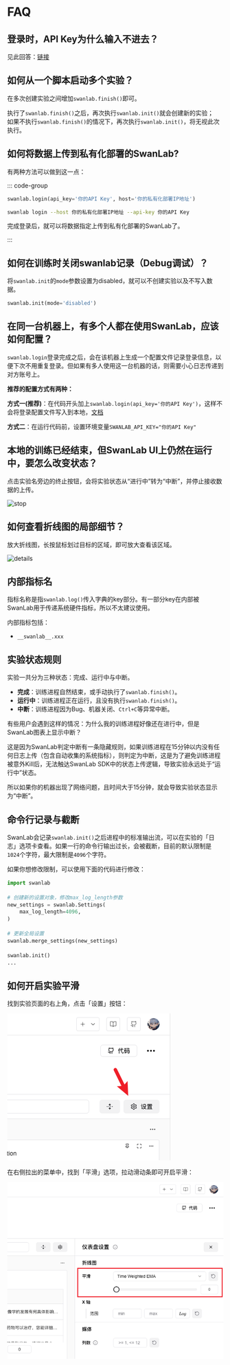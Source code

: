 # FAQ

## 登录时，API Key为什么输入不进去？

见此回答：[链接](https://www.zhihu.com/question/720308649/answer/25076837539)


## 如何从一个脚本启动多个实验？

在多次创建实验之间增加`swanlab.finish()`即可。

执行了`swanlab.finish()`之后，再次执行`swanlab.init()`就会创建新的实验；  
如果不执行`swanlab.finish()`的情况下，再次执行`swanlab.init()`，将无视此次执行。

## 如何将数据上传到私有化部署的SwanLab?

有两种方法可以做到这一点：

::: code-group

```python [方法一]
swanlab.login(api_key='你的API Key', host='你的私有化部署IP地址')
```

```bash [方法二]
swanlab login --host 你的私有化部署IP地址 --api-key 你的API Key
```

完成登录后，就可以将数据指定上传到私有化部署的SwanLab了。

:::



## 如何在训练时关闭swanlab记录（Debug调试）？

将`swanlab.init`的`mode`参数设置为disabled，就可以不创建实验以及不写入数据。

```python
swanlab.init(mode='disabled')
```

## 在同一台机器上，有多个人都在使用SwanLab，应该如何配置？

`swanlab.login`登录完成之后，会在该机器上生成一个配置文件记录登录信息，以便下次不用重复登录。但如果有多人使用这一台机器的话，则需要小心日志传递到对方账号上。

**推荐的配置方式有两种：**

**方式一(推荐)**：在代码开头加上`swanlab.login(api_key='你的API Key')`，这样不会将登录配置文件写入到本地，[文档](/api/py-login)

**方式二**：在运行代码前，设置环境变量`SWANLAB_API_KEY="你的API Key"`


## 本地的训练已经结束，但SwanLab UI上仍然在运行中，要怎么改变状态？

点击实验名旁边的终止按钮，会将实验状态从“进行中”转为“中断”，并停止接收数据的上传。

![stop](/assets/stop.png)


## 如何查看折线图的局部细节？

放大折线图，长按鼠标划过目标的区域，即可放大查看该区域。

![details](/assets/faq-chart-details.png)


## 内部指标名

指标名称是指`swanlab.log()`传入字典的key部分。有一部分key在内部被SwanLab用于传递系统硬件指标，所以不太建议使用。

内部指标包括：

- `__swanlab__.xxx`

## 实验状态规则

实验一共分为三种状态：完成、运行中与中断。

- **完成**：训练进程自然结束，或手动执行了`swanlab.finish()`。
- **运行中**：训练进程正在运行，且没有执行`swanlab.finish()`。
- **中断**：训练进程因为Bug、机器关闭、`Ctrl+C`等异常中断。

有些用户会遇到这样的情况：为什么我的训练进程好像还在进行中，但是SwanLab图表上显示中断？

这是因为SwanLab判定中断有一条隐藏规则，如果训练进程在15分钟以内没有任何日志上传（包含自动收集的系统指标），则判定为中断，这是为了避免训练进程被意外Kill后，无法触达SwanLab SDK中的状态上传逻辑，导致实验永远处于“运行中”状态。

所以如果你的机器出现了网络问题，且时间大于15分钟，就会导致实验状态显示为“中断”。

## 命令行记录与截断

SwanLab会记录`swanlab.init()`之后进程中的标准输出流，可以在实验的「日志」选项卡查看。如果一行的命令行输出过长，会被截断，目前的默认限制是`1024`个字符，最大限制是`4096`个字符。

如果你想修改限制，可以使用下面的代码进行修改：

```python
import swanlab

# 创建新的设置对象，修改max_log_length参数
new_settings = swanlab.Settings(
    max_log_length=4096,
)

# 更新全局设置
swanlab.merge_settings(new_settings)

swanlab.init()
...
```

## 如何开启实验平滑

找到实验页面的右上角，点击「设置」按钮：

![](./faq/smooth_setting.png)

在右侧拉出的菜单中，找到「平滑」选项，拉动滑动条即可开启平滑：

![](./faq/smooth_button.png)